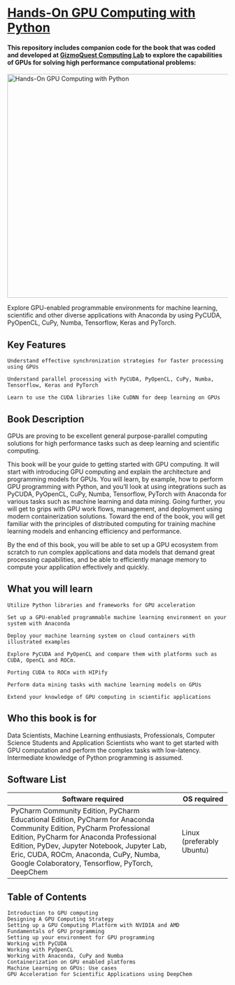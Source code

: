 # [Hands-On GPU Computing with Python](https://www.amazon.in/Hands-GPU-Computing-Python-computational-ebook/dp/B07RXSSXWP/)

#### This repository includes companion code for the book that was coded and developed at [GizmoQuest Computing Lab](https://www.gizmoquest.com) to explore the capabilities of GPUs for solving high performance computational problems:

<a href="https://www.packtpub.com/in/big-data-and-business-intelligence/hands-gpu-computing-python?utm_source=github&utm_medium=repository&utm_campaign="><img src="https://www.packtpub.com/media/catalog/product/cache/e4d64343b1bc593f1c5348fe05efa4a6/b/1/b11179_0.png" alt="Hands-On GPU Computing with Python" height="512px" align="center"></a>

Explore GPU-enabled programmable environments for machine learning, scientific and other diverse applications with Anaconda by using PyCUDA, PyOpenCL, CuPy, Numba, Tensorflow, Keras and PyTorch.

## Key Features

    Understand effective synchronization strategies for faster processing using GPUs
    
    Understand parallel processing with PyCUDA, PyOpenCL, CuPy, Numba, Tensorflow, Keras and PyTorch
    
    Learn to use the CUDA libraries like CuDNN for deep learning on GPUs

## Book Description

GPUs are proving to be excellent general purpose-parallel computing solutions for high performance tasks such as deep learning and scientific computing.

This book will be your guide to getting started with GPU computing. It will start with introducing GPU computing and explain the architecture and programming models for GPUs. You will learn, by example, how to perform GPU programming with Python, and you’ll look at using integrations such as PyCUDA, PyOpenCL, CuPy, Numba, Tensorflow, PyTorch with Anaconda for various tasks such as machine learning and data mining. Going further, you will get to grips with GPU work flows, management, and deployment using modern containerization solutions. Toward the end of the book, you will get familiar with the principles of distributed computing for training machine learning models and enhancing efficiency and performance.

By the end of this book, you will be able to set up a GPU ecosystem from scratch to run complex applications and data models that demand great processing capabilities, and be able to efficiently manage memory to compute your application effectively and quickly.

## What you will learn

    Utilize Python libraries and frameworks for GPU acceleration
    
    Set up a GPU-enabled programmable machine learning environment on your system with Anaconda
    
    Deploy your machine learning system on cloud containers with illustrated examples
    
    Explore PyCUDA and PyOpenCL and compare them with platforms such as CUDA, OpenCL and ROCm.
    
    Porting CUDA to ROCm with HIPify
    
    Perform data mining tasks with machine learning models on GPUs
    
    Extend your knowledge of GPU computing in scientific applications

## Who this book is for

Data Scientists, Machine Learning enthusiasts, Professionals, Computer Science Students and Application Scientists who want to get started with GPU computation and perform the complex tasks with low-latency. Intermediate knowledge of Python programming is assumed.

## Software List
| Software required | OS required |
|  ------------------------------------ | ----------------------------------- |
|  PyCharm Community Edition, PyCharm Educational Edition, PyCharm for Anaconda Community Edition, PyCharm Professional Edition, PyCharm for Anaconda Professional Edition, PyDev, Jupyter Notebook, Jupyter Lab, Eric, CUDA, ROCm, Anaconda, CuPy, Numba, Google Colaboratory, Tensorflow, PyTorch,  DeepChem | Linux (preferably Ubuntu) |

## Table of Contents

    Introduction to GPU computing
    Designing A GPU Computing Strategy
    Setting up a GPU Computing Platform with NVIDIA and AMD
    Fundamentals of GPU programming
    Setting up your environment for GPU programming
    Working with PyCUDA
    Working with PyOpenCL
    Working with Anaconda, CuPy and Numba
    Containerization on GPU enabled platforms
    Machine Learning on GPUs: Use cases
    GPU Acceleration for Scientific Applications using DeepChem
